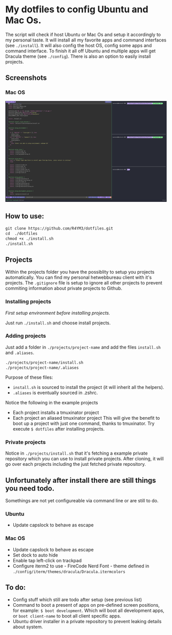 # My dotfiles to config Ubuntu and Mac Os.
The script will check if host Ubuntu or Mac Os and setup it accordingly to my personal taste.
It will install all my favorite apps and command interfaces (see `./install`). It will also config the host OS, config some apps and command interface. To finish it all off Ubuntu and multiple apps will get Dracula theme (see `./config`).
There is also an option to easily install projects.

###

## Screenshots

### Mac OS
![alt text](https://github.com/R4YM3/dotfiles/blob/master/docs/macos-vim.png?raw=true)

## How to use:
```
git clone https://github.com/R4YM3/dotfiles.git
cd  ./dotfiles
chmod +x ./install.sh
./install.sh
```
## Projects
Within the projects folder you have the possiblity to setup you projects automatically. You can find my personal hetwebbureau client with it's projects. The `.gitignore` file is setup to ignore all other projects to prevent commiting information about private projects to Github.

### Installing projects
_First setup environment before installing projects._

Just run `./install.sh` and choose install projects.

### Adding projects
Just add a folder in `./projects/project-name` and add the files `install.sh` and `.aliases`.

```
./projects/project-name/install.sh
./projects/project-name/.aliases
```

Purpose of these files:

- `install.sh` is sourced to install the project (it will inherit all the helpers).
- `.aliases` is eventually sourced in .zshrc.

Notice the following in the example projects
- Each project installs a tmuxinator project
- Each project an aliased tmuxinator project
This will give the benefit to boot up a project with just one command, thanks to tmuxinator.
Try execute `$ dotfiles` after installing projects.

### Private projects
Notice in `./projects/install.sh` that it's fetching a example private repository which you can use to install private projects.
After cloning, it will go over each projects including the just fetched private repository.

## Unfortunately after install there are still things you need todo.
Somethings are not yet configureable via command line or are still to do.

### Ubuntu

- Update capslock to behave as escape

### Mac OS

- Update capslock to behave as escape
- Set dock to auto hide
- Enable tap left-click on trackpad
- Configure iterm2 to use
        - FireCode Nerd Font
        - theme defined in `./config/iterm/themes/dracula/Dracula.itermcolors`

## To do:
- Config stuff which still are todo after setup (see previous list)
- Command to boot a present of apps on pre-defined screen positions, for example: `$ boot development`. Which will boot all development apps, or `boot client-name` to boot all client specific apps.
- Ubuntu driver installer in a private repository to prevent leaking details about system.
